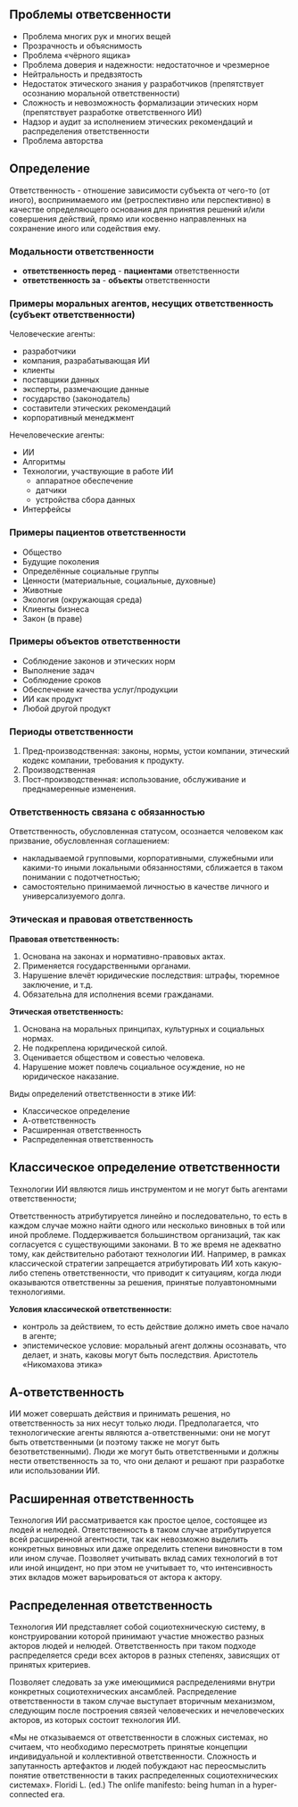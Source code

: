 ## Проблемы ответсвенности
- Проблема многих рук и многих вещей
- Прозрачность и объяснимость
- Проблема «чёрного ящика»
- Проблема доверия и надежности: недостаточное и чрезмерное
- Нейтральность и предвзятость
- Недостаток этического знания у разработчиков (препятствует осознанию моральной ответственности)
- Сложность и невозможность формализации этических норм (препятствует разработке ответственного ИИ)
- Надзор и аудит за исполнением этических рекомендаций и распределения ответственности
- Проблема авторства

## Определение
Ответственность - отношение зависимости субъекта от чего-то (от иного), воспринимаемого им (ретроспективно или перспективно) в качестве определяющего основания для принятия решений и/или совершения действий, прямо или косвенно направленных на сохранение иного или содействия ему.

### Модальности ответственности
- **ответственность перед** - **пациентами** ответственности
- **ответственность за** - **объекты** ответственности

### Примеры моральных агентов, несущих ответственность (субъект ответственности)

Человеческие агенты:
- разработчики
- компания, разрабатывающая ИИ
- клиенты
- поставщики данных
- эксперты, размечающие данные
- государство (законодатель)
- составители этических рекомендаций
- корпоративный менеджмент

Нечеловеческие агенты:
- ИИ
- Алгоритмы
- Технологии, участвующие в работе ИИ
  - аппаратное обеспечение
  - датчики
  - устройства сбора данных
- Интерфейсы

### Примеры пациентов ответственности
- Общество
- Будущие поколения
- Определённые социальные группы
- Ценности (материальные, социальные, духовные)
- Животные
- Экология (окружающая среда)
- Клиенты бизнеса
- Закон (в праве)

### Примеры объектов ответственности
- Соблюдение законов и этических норм
- Выполнение задач
- Соблюдение сроков
- Обеспечение качества услуг/продукции
- ИИ как продукт
- Любой другой продукт

### Периоды ответственности
1. Пред-производственная: законы, нормы, устои компании, этический кодекс компании, требования к продукту.
2. Производственная
3. Пост-производственная: использование, обслуживание и преднамеренные изменения.


### Ответственность связана с обязанностью

Ответственность, обусловленная статусом, осознается человеком как призвание, обусловленная соглашением:
- накладываемой групповыми, корпоративными, служебными или какими-то иными локальными обязанностями, сближается в таком понимании с подотчетностью;
- самостоятельно принимаемой личностью в качестве личного и универсализуемого долга.


### Этическая и правовая ответственность

**Правовая ответственность:**
1. Основана на законах и нормативно-правовых актах.
2. Применяется государственными органами.
3. Нарушение влечёт юридические последствия: штрафы, тюремное заключение, и т.д.
4. Обязательна для исполнения всеми гражданами.

**Этическая ответственность:**
1. Основана на моральных принципах, культурных и социальных нормах.
2. Не подкреплена юридической силой.
3. Оценивается обществом и совестью человека.
4. Нарушение может повлечь социальное осуждение, но не юридическое наказание.

Виды определений ответственности в этике ИИ:
- Классическое определение
- А-ответственность
- Расширенная ответственность
- Распределенная ответственность


## Классическое определение ответственности

Технологии ИИ являются лишь инструментом и не могут быть агентами ответственности;

Ответственность атрибутируется линейно и последовательно, то есть в каждом случае
можно найти одного или несколько виновных в той или иной проблеме.
Поддерживается большинством организаций, так как согласуется с существующими законами.
В то же время не адекватно тому, как действительно работают технологии ИИ.
Например, в рамках классической стратегии запрещается атрибутировать ИИ хоть какую-либо степень ответственности, что приводит к ситуациям, когда люди оказываются ответственны за решения, принятые полуавтономными технологиями.


**Условия классической ответственности:**
- контроль за действием, то есть действие должно иметь свое начало в агенте;
- эпистемическое условие: моральный агент должны осознавать, что делает, и знать, каковы могут быть последствия.
Аристотель «Никомахова этика»


## А-ответственность

ИИ может совершать действия и принимать решения, но ответственность за них несут только люди.
Предполагается, что технологические агенты являются а-ответственными: они не могут быть ответственными (и поэтому также не могут быть безответственными). Люди же могут быть ответственными и должны нести ответственность за то, что они делают и решают при разработке или использовании ИИ.

## Расширенная ответственность
Технология ИИ рассматривается как простое целое, состоящее из людей и нелюдей. Ответственность в таком случае атрибутируется всей расширенной агентности, так как невозможно выделить конкретных виновных или даже определить степени виновности в том или ином случае. Позволяет учитывать вклад самих технологий в тот или иной инцидент, но при этом не учитывает то, что интенсивность этих вкладов может варьироваться от актора к актору.

## Распределенная ответственность

Технология ИИ представляет собой социотехническую систему, в конструировании
которой принимают участие множество разных акторов людей и нелюдей.
Ответственность при таком подходе распределяется среди всех акторов в разных
степенях, зависящих от принятых критериев.

Позволяет следовать за уже имеющимися распределениями внутри конкретных социотехнических ансамблей. Распределение ответственности в таком случае выступает вторичным механизмом, следующим после построения связей человеческих и нечеловеческих акторов, из которых состоит технология ИИ.

«Мы не отказываемся от ответственности в сложных системах, но считаем, что необходимо пересмотреть принятые концепции индивидуальной и коллективной ответственности. Сложность и запутанность артефактов и людей побуждают нас переосмыслить понятие ответственности в таких распределенных социотехнических системах».
Floridi L. (ed.) The onlife manifesto: being human in a hyper-connected era.


